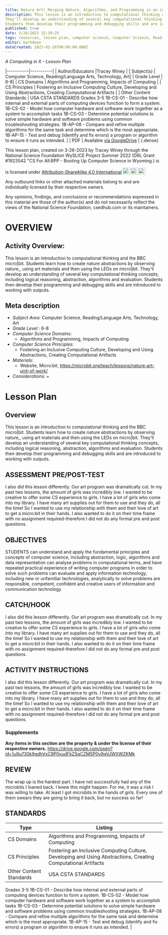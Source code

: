 ```yaml
---
title: Nature Art| Merging Nature, Algorithms, and Programming in an inclusive environment
description: This lesson is an introduction to computational thinking and the BBC micro|bit. Students learn how to create nature abstractions by observing nature,, using art materials and then using the LEDs on micro|bit.
They'll develop an understanding of several key computational thinking concepts, including logical reasoning, abstraction, algorithms and evaluation.
Students then develop their programming and debugging skills and are introduced to working with outputs.
published: true
date: 3/26/2023 15:39:25
tags: resources, lesson plan, computer science, Computer Science, Reading/Language Arts, Technology, Art 
editor: markdown
dateCreated: 2023-03-26T00:00:00.000Z
---
```

*A Computing in X - Lesson Plan*

|-----------|-----------|
| Author/Educators |Tracey Winey |
| Subject(s) | Computer Science, Reading/Language Arts, Technology, Art|
| Grade Level | 6-8|
| CS Domains | Algorithms and Programming, Impacts of Computing |
| CS Principles | Fostering an Inclusive Computing Culture, Developing and Using Abstractions, Creating Computational Artifacts |
| Other Content Standards | USA CSTA STANDARDS
Grades 3-5
1B-CS-01 - Describe how internal and external parts of computing devices function to form a system.
1B-CS-02 - Model how computer hardware and software work together as a system to accomplish tasks
1B-CS-03 - Determine potential solutions to solve simple hardware and software problems using common troubleshooting strategies.
1B-AP-08 - Compare and refine multiple algorithms for the same task and determine which is the most appropriate.
1B-AP-15 - Test and debug (identify and fix errors) a program or algorithm to ensure it runs as intended. | 
| PDF | Available [via GoogleDrive](https://drive.google.com/open?id=1xs5zGfeosN1ToKUQm_UrylCFubyXvsUk) |
{.dense}






This lesson plan, created on 3-26-2023 by Tracey Winey through the National Science Foundation WySLICE Project Summer 2022 (DRL Grant #1923542 "CS For All:RPP - Booting Up Computer Science in Wyoming.) is  <p xmlns:cc="http://creativecommons.org/ns#" >  is licensed under <a href="http://creativecommons.org/licenses/by-sa/4.0/?ref=chooser-v1" target="_blank" rel="license noopener noreferrer" style="display:inline-block;">Attribution-ShareAlike 4.0 International<img style="height:22px!important;margin-left:3px;vertical-align:text-bottom;" src="https://mirrors.creativecommons.org/presskit/icons/cc.svg?ref=chooser-v1"><img style="height:22px!important;margin-left:3px;vertical-align:text-bottom;" src="https://mirrors.creativecommons.org/presskit/icons/by.svg?ref=chooser-v1"><img style="height:22px!important;margin-left:3px;vertical-align:text-bottom;" src="https://mirrors.creativecommons.org/presskit/icons/sa.svg?ref=chooser-v1"></a></p>


Any outbound links or other attached materials belong to and are individually licensed by their respective owners. 


Any opinions, findings, and conclusions or recommendations expressed in this material are those of the author(s) and do not necessarily reflect the views of the National Science Foundation, cxedhub.com or its maintainers.


# OVERVIEW
## Activity Overview:  
This lesson is an introduction to computational thinking and the BBC micro|bit. Students learn how to create nature abstractions by observing nature,, using art materials and then using the LEDs on micro|bit.
They'll develop an understanding of several key computational thinking concepts, including logical reasoning, abstraction, algorithms and evaluation.
Students then develop their programming and debugging skills and are introduced to working with outputs.
## Meta description
+ *Subject Area:* Computer Science, Reading/Language Arts, Technology, Art 
+ *Grade Level :* 6-8 
+ *Computer Science Domains:*
   + Algorithms and Programming, Impacts of Computing
+ *Computer Science Principles:*
   + Fostering an Inclusive Computing Culture, Developing and Using Abstractions, Creating Computational Artifacts
+ *Materials:* 
   + Website, Micro:bit, https://microbit.org/teach/lessons/nature-art-unit-of-work/
+ *Considerations:*
   + 


# Lesson Plan
## Overview
This lesson is an introduction to computational thinking and the BBC micro|bit. Students learn how to create nature abstractions by observing nature,, using art materials and then using the LEDs on micro|bit.
They'll develop an understanding of several key computational thinking concepts, including logical reasoning, abstraction, algorithms and evaluation.
Students then develop their programming and debugging skills and are introduced to working with outputs.
## ASSESSMENT PRE/POST-TEST
I also did this lesson differently.  Our art program was dramatically cut.  In my past two lessons, the amount of girls was incredibly low.  I wanted to be creative to offer some CS experience to girls.  I have a lot of girls who come into my library.  I have many art supplies out for them to use and they do, all the time!  So I wanted to use my relationship with them and their love of art to get a micro:bit in their hands.  I also wanted to do it on their time frame with no assignment required-therefore I did not do any formal pre and post questions.
## OBJECTIVES
STUDENTS
can understand and apply the fundamental principles and concepts of computer science, including abstraction, logic, algorithms and data representation
can analyse problems in computational terms, and have repeated practical experience of writing computer programs in order to solve such problems
can evaluate and apply information technology, including new or unfamiliar technologies, analytically to solve problems
are responsible, competent, confident and creative users of information and communication technology


## CATCH/HOOK
I also did this lesson differently.  Our art program was dramatically cut.  In my past two lessons, the amount of girls was incredibly low.  I wanted to be creative to offer some CS experience to girls.  I have a lot of girls who come into my library.  I have many art supplies out for them to use and they do, all the time!  So I wanted to use my relationship with them and their love of art to get a micro:bit in their hands.  I also wanted to do it on their time frame with no assignment required-therefore I did not do any formal pre and post questions.


## ACTIVITY INSTRUCTIONS
I also did this lesson differently.  Our art program was dramatically cut.  In my past two lessons, the amount of girls was incredibly low.  I wanted to be creative to offer some CS experience to girls.  I have a lot of girls who come into my library.  I have many art supplies out for them to use and they do, all the time!  So I wanted to use my relationship with them and their love of art to get a micro:bit in their hands.  I also wanted to do it on their time frame with no assignment required-therefore I did not do any formal pre and post questions.


### Supplements
**Any items in this section are the property & under the license of their respective owners.**
https://drive.google.com/open?id=1u9u730k9gdhVxC9P0vudFkZSqCZMSP0v9qVJWXWZKMk




## REVIEW
The wrap up is the hardest part.  I have not successfully had any of the microbits I loaned back.  I knew this might happen.  For me, it was a risk I was willing to take.  At least I got microbits in the hands of girls.  Every one of them swears they are going to bring it back, but no success so far!
## STANDARDS        
| Type | Listing | 
|-----------|-----------|
| CS Domains  | Algorithms and Programming, Impacts of Computing|
| CS Principles   | Fostering an Inclusive Computing Culture, Developing and Using Abstractions, Creating Computational Artifacts|
| Other Content Standards | USA CSTA STANDARDS
Grades 3-5
1B-CS-01 - Describe how internal and external parts of computing devices function to form a system.
1B-CS-02 - Model how computer hardware and software work together as a system to accomplish tasks
1B-CS-03 - Determine potential solutions to solve simple hardware and software problems using common troubleshooting strategies.
1B-AP-08 - Compare and refine multiple algorithms for the same task and determine which is the most appropriate.
1B-AP-15 - Test and debug (identify and fix errors) a program or algorithm to ensure it runs as intended.  |